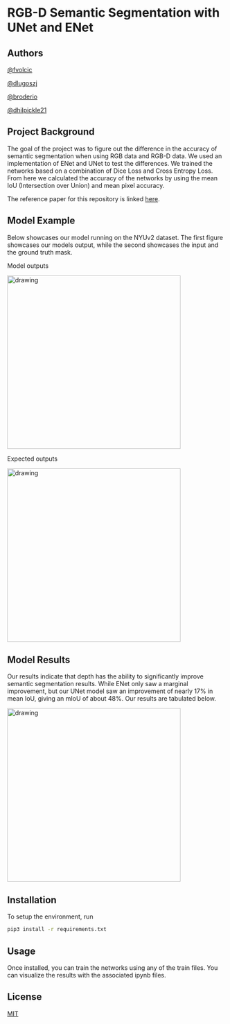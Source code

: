 # RGB-D Semantic Segmentation with UNet and ENet

## Authors

[@fvolcic](www.github.com/fvolcic)

[@dlugoszj](www.github.com/dlugosz)

[@broderio](https://github.com/broderio)

[@dhilpickle21](https://github.com/dhilpickle21)

## Project Background
The goal of the project was to figure out the difference in the accuracy of semantic segmentation when using RGB data and RGB-D data. We used an implementation of ENet and UNet to test the differences. We trained the networks based on a combination of Dice Loss and Cross Entropy Loss. From here we calculated the accuracy of the networks by using the mean IoU (Intersection over Union) and mean pixel accuracy. 

The reference paper for this repository is linked [here](https://github.com/fvolcic/NYUv2-Semantic-Segmentation/blob/main/report.pdf).

## Model Example

Below showcases our model running on the NYUv2 dataset. The first figure showcases our models output, while the second showcases the input and the ground truth mask. 

Model outputs

<img src="https://user-images.githubusercontent.com/59806465/207989873-6b0ea379-3948-41c8-916c-cb4f1175e46a.png" alt="drawing" width="400"/>

Expected outputs

<img src="https://user-images.githubusercontent.com/59806465/207989889-04eefe63-d989-4518-834c-ef59e3a4aaab.png" alt="drawing" width="400"/>

## Model Results

Our results indicate that depth has the ability to significantly improve semantic segmentation results. While ENet only saw a marginal improvement, but our UNet model saw an improvement of nearly 17% in mean IoU, giving an mIoU of about 48%. Our results are tabulated below. 

<img src="https://user-images.githubusercontent.com/59806465/208209542-35250bb6-b105-421e-a338-8c8759100b9d.png" alt="drawing" width="400"/>

## Installation

To setup the environment, run 
 
```bash
pip3 install -r requirements.txt
```
## Usage

Once installed, you can train the networks using any of the train files. You can visualize the results with the associated ipynb files. 

## License

[MIT](https://choosealicense.com/licenses/mit/)
